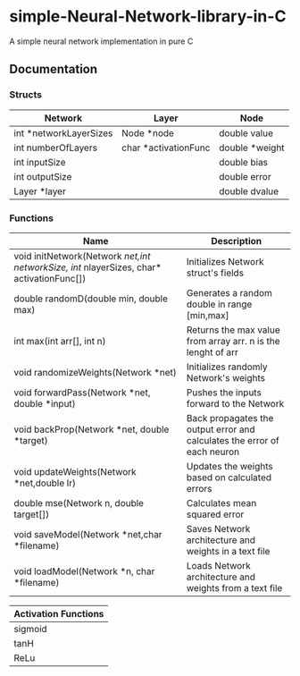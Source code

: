 # simple-Neural-Network-library-in-C

A simple neural network implementation in pure C

## Documentation

### Structs
|         Network        |        Layer         |      Node      |
|         -------        |        -----         |      ----      |
| int *networkLayerSizes | Node *node           | double value   |
| int numberOfLayers     | char *activationFunc | double *weight |
| int inputSize          |                      | double bias    |
| int outputSize         |                      | double error   |
| Layer *layer           |                      | double dvalue  |

### Functions

| Name | Description |
| ---- | ----------- |
| void initNetwork(Network *net,int networkSize, int* nlayerSizes, char* activationFunc[]) | Initializes Network struct's fields |
| double randomD(double min, double max) | Generates a random double in range [min,max] |
| int max(int arr[], int n) | Returns the max value from array arr. n is the lenght of arr |
| void randomizeWeights(Network *net) | Initializes randomly Network's weights |
| void forwardPass(Network *net, double *input) | Pushes the inputs forward to the Network |
| void backProp(Network *net, double *target) | Back propagates the output error and calculates the error of each neuron |
| void updateWeights(Network *net,double lr) | Updates the weights based on calculated errors |
| double mse(Network n, double target[]) | Calculates mean squared error |
| void saveModel(Network *net,char *filename) | Saves Network architecture and weights in a text file |
| void loadModel(Network *n, char *filename) | Loads Network architecture and weights from a text file |
	
| Activation Functions |
| -------------------- |
| sigmoid |
| tanH |
| ReLu |
	
	
